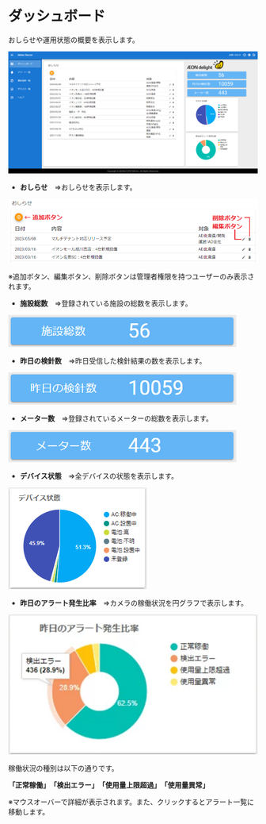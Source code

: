 # ダッシュボード


おしらせや運用状態の概要を表示します。

![](img/dashboard.png)

- **おしらせ**　⇒おしらせを表示します。

![](img/dashboard_osirase.png)

※追加ボタン、編集ボタン、削除ボタンは管理者権限を持つユーザーのみ表示されます。

- **施設総数**　⇒登録されている施設の総数を表示します。

![](img/dashboard_sisetu.png)

- **昨日の検針数**　⇒昨日受信した検針結果の数を表示します。

![](img/dashboard_kensin.png)

- **メーター数**　⇒登録されているメーターの総数を表示します。

![](img/dashboard_meter.png)

- **デバイス状態**　⇒全デバイスの状態を表示します。

![](img/dashboard_camera.png)

- **昨日のアラート発生比率**　⇒カメラの稼働状況を円グラフで表示します。

![](img/dashboard_alert.png)

稼働状況の種別は以下の通りです。

**「正常稼働」　「検出エラー」　「使用量上限超過」　「使用量異常」**

※マウスオーバーで詳細が表示されます。また、クリックするとアラート一覧に移動します。
